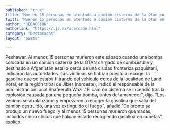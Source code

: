 ```yaml
---
published: "true"
title: "Mueren 15 personas en atentado a camión cisterna de la Otan en Pakistán"
twitt: "Mueren 15 personas en atentado a camión cisterna de la Otan en Pakistán"
author: "REDACCION"
authorlink: "https://ljz.mx/acercade.html"
category: "Destacadas"
layout: "posts"

---
```



  Peshawar. Al menos 15 personas murieron este sábado cuando una bomba colocada en un camión cisterna de la OTAN cargado de combustible y destinado a Afganistán estalló cerca de una ciudad fronteriza paquistaní, indicaron las autoridades. Las víctimas se habían puesto a recoger la gasolina que se estaba filtrando del vehículo cerca de la localidad de Landi Kotal, en la región tribal de Jiber (noroeste), indicó el responsable de la administración local Shafeerula Wazir."El camión cisterna se incendió tras la explosión causada por una pequeña bomba, antes del amanecer", dijo. "Los vecinos se abalanzaron y empezaron a recoger la gasolina que salía del camión destruido, una vez extinguido el fuego", añadió."De pronto se produjo un nuevo fuego, y al menos 15 personas murieron quemadas, incluidos cinco chicos que habían estado recogiendo gasolina en cubetas", explicó.

